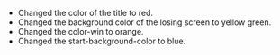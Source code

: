 - Changed the color of the title to red.
- Changed the background color of the losing screen to yellow green.
- Changed the color-win to orange.
- Changed the start-background-color to blue.
